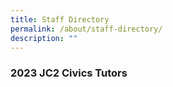 ```yaml
---
title: Staff Directory
permalink: /about/staff-directory/
description: ""
---
```

### 2023 JC2 Civics Tutors

